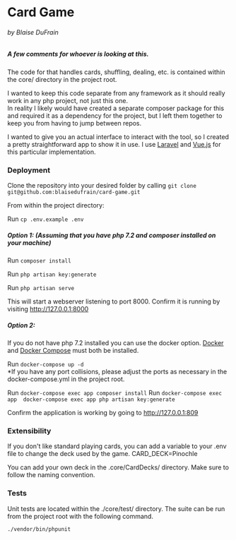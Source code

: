 # Card Game
###### by Blaise DuFrain

##### A few comments for whoever is looking at this.  

The code for that handles cards, shuffling, dealing, etc. is contained within the core/ directory in the project root.
  
I wanted to keep this code separate from any framework as it should really work in any php project, not just this one.  
In reality I likely would have created a separate composer package for this and required it as a dependency for the project, but I left them together to keep you from having to jump between repos.

I wanted to give you an actual interface to interact with the tool, so I created a pretty straightforward app to show it in use. I use [Laravel](https://laravel.com/ "Laravel Homepage") and [Vue.js](https://vuejs.org/) for this particular implementation. 

### Deployment

Clone the repository into your desired folder by calling `git clone git@github.com:blaisedufrain/card-game.git`

From within the project directory:

Run `cp .env.example .env`

##### Option 1: (Assuming that you have php 7.2 and composer installed on your machine)

Run `composer install`

Run `php artisan key:generate`

Run `php artisan serve`

This will start a webserver listening to port 8000. Confirm it is running by visiting http://127.0.0.1:8000

##### Option 2:

If you do not have php 7.2 installed you can use the docker option.  [Docker](https://docs.docker.com/install/#supported-platforms) and [Docker Compose](https://docs.docker.com/compose/install/) must both be installed.

Run `docker-compose up -d`  
*If you have any port collisions, please adjust the ports as necessary in the docker-compose.yml in the project root.

Run `docker-compose exec app composer install`
Run `docker-compose exec app  docker-compose exec app php artisan key:generate`

Confirm the application is working by going to http://127.0.0.1:809


### Extensibility

If you don't like standard playing cards, you can add a variable to your .env file to change the deck used by the game.
CARD_DECK=Pinochle

You can add your own deck in the .core/CardDecks/ directory.  Make sure to follow the naming convention.  

### Tests

Unit tests are located within the ./core/test/ directory. The suite can be run from the project root with the following command. 

`./vendor/bin/phpunit`




